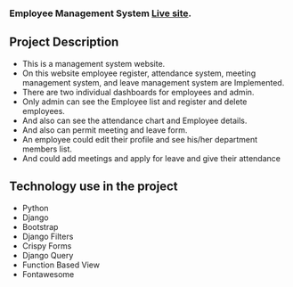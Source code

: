 
### Employee Management System [Live site](https://employee92.pythonanywhere.com/).

## Project Description
* This is a management system website.
* On this website employee register, attendance system, meeting management system, and leave management system are Implemented.
* There are two individual dashboards for employees and admin.
* Only admin can see the Employee list and register and delete employees.
* And also can see the attendance chart and Employee details.
* And also can permit meeting and leave form.
* An employee could edit their 
profile and see his/her department members list.
* And could add meetings and apply for leave 
and give their attendance

## Technology use in the project
* Python
* Django
* Bootstrap
* Django Filters
* Crispy Forms
* Django Query
* Function Based View
* Fontawesome
